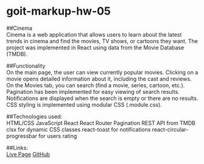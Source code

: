 # goit-markup-hw-05
##Cinema  
Cinema is a web application that allows users to learn about the latest trends in cinema and find the movies, TV shows, or cartoons they want. The project was implemented in React using data from the Movie Database (TMDB).

##Functionality  
On the main page, the user can view currently popular movies.
Clicking on a movie opens detailed information about it, including the cast and reviews.
On the Movies tab, you can search (find a movie, series, cartoon, etc.).
Pagination has been implemented for easy viewing of search results.
Notifications are displayed when the search is empty or there are no results.
CSS styling is implemented using modular CSS (.module.css).

##Technologies used:  
HTML/CSS
JavaScript
React
React
Router
Pagination
REST API from TMDB
clsx for dynamic CSS classes
react-toast for notifications
react-circular-progressbar for users rating

##Links:  
[Live Page](https://goit-react-hw-05-eight-mu.vercel.app/)
[GitHub](https://github.com/peychma/goit-markup-hw-05)

